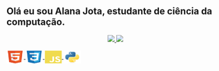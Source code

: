 ## Olá eu sou Alana Jota, estudante de ciência da computação.

<div align="center">
  <a href="https://github.com/AlanaJotaDiogenes">
  <img width="48%" src="link" src="https://github-readme-stats.vercel.app/api?username=alanajotadiogenes&show_icons=true&theme=cobalt&include_all_commits=true&count_private=true"/>
  <img width="50%" src="link" src="https://github-readme-stats.vercel.app/api/top-langs/?username=alanajotadiogenes&layout=compact&langs_count=7&theme=cobalt"/>
</div>
<div style="display: inline_block"><br>
  <img align="center" alt="Rafa-HTML" height="30" width="40" src="https://raw.githubusercontent.com/devicons/devicon/master/icons/html5/html5-original.svg">
  <img align="center" alt="Rafa-CSS" height="30" width="40" src="https://raw.githubusercontent.com/devicons/devicon/master/icons/css3/css3-original.svg">
  <img align="center" alt="Rafa-Js" height="30" width="40" src="https://raw.githubusercontent.com/devicons/devicon/master/icons/javascript/javascript-plain.svg">
  <img align="center" alt="Rafa-Python" height="30" width="40" src="https://raw.githubusercontent.com/devicons/devicon/master/icons/python/python-original.svg">
</div>


##
